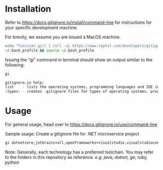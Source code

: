 # Installation
Refer to https://docs.gitignore.io/install/command-line for instructions for your specific development machine.

For brevity, we assume you are issued a MacOS machine.

```bash
echo "function gi() { curl -sL https://www.toptal.com/developers/gitignore/api/\$@ ;}" >> \
~/.bash_profile && source ~/.bash_profile
```

Issuing the "gi" command in terminal should show an output similar to the following:
```bash
gi

gitignore.io help:
list    - lists the operating systems, programming languages and IDE input types
:types: - creates .gitignore files for types of operating systems, programming languages or IDEs
```

# Usage
For general usage, head over to https://docs.gitignore.io/use/command-line

Sample usage: Create a gitignore file for .NET microservice project
```bash
gi dotnetcore,jetbrains+all,openframeworks+visualstudio,visualstudiocode,jekyll,python > .gitignore
```

Note:
Generally, each technology has a preferred toolchain. You may refer to the folders in this repository as reference. *e.g. java, dotnet, go, ruby, python*
